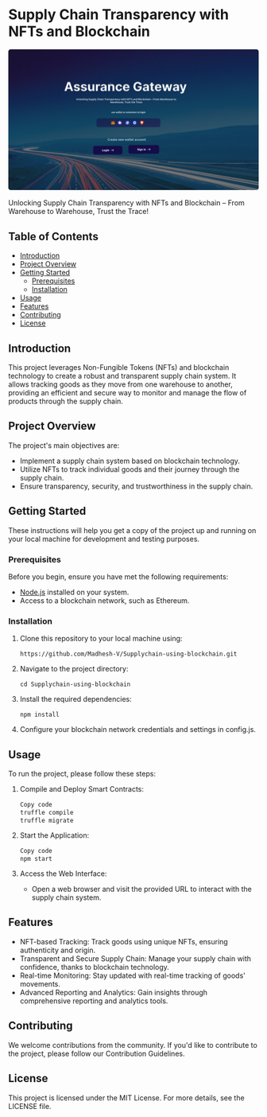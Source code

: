 # Supply Chain Transparency with NFTs and Blockchain
<p align="center">
  <a href="https://github.com/Madhesh-V" target="_blank" rel="noreferrer"><img src="https://raw.githubusercontent.com/Madhesh-V/Supplychain-using-blockchain/main/public/Screenshots/signin%20page.png?token=GHSAT0AAAAAACJLZYAY4S56WSS66DZBGFJGZJZ67TQ" alt="my banner"></a>
</p>
Unlocking Supply Chain Transparency with NFTs and Blockchain – From Warehouse to Warehouse, Trust the Trace!

## Table of Contents

- [Introduction](#introduction)
- [Project Overview](#project-overview)
- [Getting Started](#getting-started)
  - [Prerequisites](#prerequisites)
  - [Installation](#installation)
- [Usage](#usage)
- [Features](#features)
- [Contributing](#contributing)
- [License](#license)

## Introduction

This project leverages Non-Fungible Tokens (NFTs) and blockchain technology to create a robust and transparent supply chain system. It allows tracking goods as they move from one warehouse to another, providing an efficient and secure way to monitor and manage the flow of products through the supply chain.

## Project Overview

The project's main objectives are:

- Implement a supply chain system based on blockchain technology.
- Utilize NFTs to track individual goods and their journey through the supply chain.
- Ensure transparency, security, and trustworthiness in the supply chain.

## Getting Started

These instructions will help you get a copy of the project up and running on your local machine for development and testing purposes.

### Prerequisites

Before you begin, ensure you have met the following requirements:

- [Node.js](https://nodejs.org/) installed on your system.
- Access to a blockchain network, such as Ethereum.

### Installation

1. Clone this repository to your local machine using:

   ```shell
   https://github.com/Madhesh-V/Supplychain-using-blockchain.git
   ```
2. Navigate to the project directory:

   ```shell
   cd Supplychain-using-blockchain
   ```
3. Install the required dependencies:

   ```shell
   npm install
   ```
4. Configure your blockchain network credentials and settings in config.js.

## Usage
To run the project, please follow these steps:

1. Compile and Deploy Smart Contracts:

   ```shell
   Copy code
   truffle compile
   truffle migrate
   ```

2. Start the Application:

   ```shell
   Copy code
   npm start
   ```

3. Access the Web Interface:

   - Open a web browser and visit the provided URL to interact with the supply chain system.

## Features

- NFT-based Tracking: Track goods using unique NFTs, ensuring authenticity and origin.
- Transparent and Secure Supply Chain: Manage your supply chain with confidence, thanks to blockchain technology.
- Real-time Monitoring: Stay updated with real-time tracking of goods' movements.
- Advanced Reporting and Analytics: Gain insights through comprehensive reporting and analytics tools.

## Contributing
We welcome contributions from the community. If you'd like to contribute to the project, please follow our Contribution Guidelines.

## License
This project is licensed under the MIT License. For more details, see the LICENSE file.
